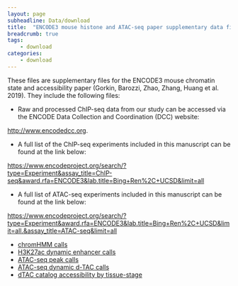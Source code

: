 ```yaml
---
layout: page
subheadline: Data/download
title:  "ENCODE3 mouse histone and ATAC-seq paper supplementary data files"
breadcrumb: true
tags:
    - download
categories:
    - download
---
```


These files are supplementary files for the ENCODE3 mouse chromatin state and accessibility paper (Gorkin, Barozzi, Zhao, Zhang, Huang et al. 2019). They include the following files:

- Raw and processed ChIP-seq data from our study can be accessed via the ENCODE Data Collection and Coordination (DCC) website:

<http://www.encodedcc.org>.
- A full list of the ChIP-seq experiments included in this manuscript can be found at the link below:

<https://www.encodeproject.org/search/?type=Experiment&assay_title=ChIP-seq&award.rfa=ENCODE3&lab.title=Bing+Ren%2C+UCSD&limit=all>
- A full list of ATAC-seq experiments included in this manuscript can be found at the link below:

<https://www.encodeproject.org/search/?type=Experiment&award.rfa=ENCODE3&lab.title=Bing+Ren%2C+UCSD&limit=all.&assay_title=ATAC-seq&limit=all>
- [chromHMM calls](http://enhancer.sdsc.edu/enhancer_export/ENCODE/chromHMM/)
- [H3K27ac dynamic enhancer calls](/renlab_website/download_files/ENCODE3_mouse_dynamic_H3K27ac_peaks.txt.gz)
- [ATAC-seq peak calls](http://enhancer.sdsc.edu/yuan/enhancer_export/ENCODE/ENCODE3_mouse_ATAC_peak_calls.tar.gz)
- [ATAC-seq dynamic d-TAC calls](/renlab_website/download_files/ENCODE3_mouse_dynamic_dTACs.txt.gz)
- [dTAC catalog accessibility by tissue-stage](/renlab_website/download_files/dTAC_catalog_accessibility_by_sample.tar.gz)
